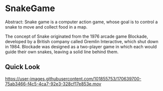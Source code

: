 # SnakeGame


Abstract: Snake game is a computer action game, whose goal is to control a snake to move and collect food in a map.

The concept of Snake originated from the 1976 arcade game Blockade, developed by a British company called Gremlin Interactive, which shut down in 1984. Blockade was designed as a two-player game in which each would guide their own snakes, leaving a solid line behind them.

## 
## Quick Look


https://user-images.githubusercontent.com/101855753/170639700-75ab3466-f4c5-4ca7-92e3-328cf17e853e.mov

